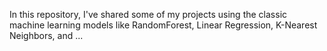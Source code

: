 In this repository, I've shared some of my projects using the classic machine learning models like RandomForest, Linear Regression, K-Nearest Neighbors, and ...
